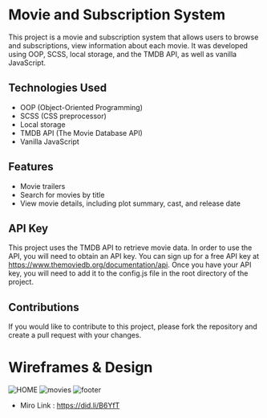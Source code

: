 # Movie and Subscription System
This project is a movie and subscription system that allows users to browse and subscriptions,  view information about each movie. It was developed using OOP, SCSS, local storage, and the TMDB API, as well as vanilla JavaScript.

## Technologies Used
* OOP (Object-Oriented Programming)
* SCSS (CSS preprocessor)
* Local storage
* TMDB API (The Movie Database API)
* Vanilla JavaScript
## Features
* Movie trailers
* Search for movies by title
* View movie details, including plot summary, cast, and release date

## API Key
This project uses the TMDB API to retrieve movie data. In order to use the API, you will need to obtain an API key. You can sign up for a free API key at https://www.themoviedb.org/documentation/api. Once you have your API key, you will need to add it to the config.js file in the root directory of the project.

## Contributions
If you would like to contribute to this project, please fork the repository and create a pull request with your changes.

# Wireframes & Design
![HOME](https://user-images.githubusercontent.com/105584546/178679807-80976d15-4767-41c1-bf73-f1c6ec65ce6d.jpg)
![movies](https://user-images.githubusercontent.com/105584546/178680210-54e09ad8-7129-4d3b-907d-5c96eb376741.jpg)
![footer](https://user-images.githubusercontent.com/105584546/178680337-823953ca-3844-4c99-aaf3-7d15e35f7ac0.jpg)


* Miro Link : https://did.li/B6YfT
